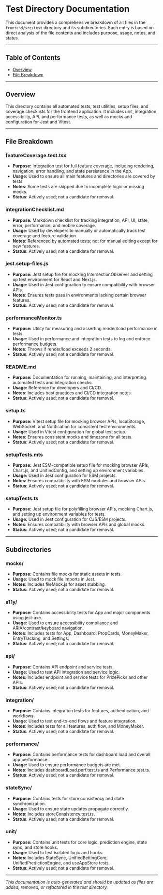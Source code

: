 # Test Directory Documentation

This document provides a comprehensive breakdown of all files in the `frontend/src/test` directory and its subdirectories. Each entry is based on direct analysis of the file contents and includes purpose, usage, notes, and status.

---

## Table of Contents

- [Overview](#overview)
- [File Breakdown](#file-breakdown)

---

## Overview

This directory contains all automated tests, test utilities, setup files, and coverage checklists for the frontend application. It includes unit, integration, accessibility, API, and performance tests, as well as mocks and configuration for Jest and Vitest.

---

## File Breakdown

### featureCoverage.test.tsx

- **Purpose:** Integration test for full feature coverage, including rendering, navigation, error handling, and state persistence in the App.
- **Usage:** Used to ensure all main features and directories are covered by tests.
- **Notes:** Some tests are skipped due to incomplete logic or missing mocks.
- **Status:** Actively used; not a candidate for removal.

### integrationChecklist.md

- **Purpose:** Markdown checklist for tracking integration, API, UI, state, error, performance, and mobile coverage.
- **Usage:** Used by developers to manually or automatically track test coverage and feature validation.
- **Notes:** Referenced by automated tests; not for manual editing except for new features.
- **Status:** Actively used; not a candidate for removal.

### jest.setup-files.js

- **Purpose:** Jest setup file for mocking IntersectionObserver and setting up test environment for React and Next.js.
- **Usage:** Used in Jest configuration to ensure compatibility with browser APIs.
- **Notes:** Ensures tests pass in environments lacking certain browser features.
- **Status:** Actively used; not a candidate for removal.

### performanceMonitor.ts

- **Purpose:** Utility for measuring and asserting render/load performance in tests.
- **Usage:** Used in performance and integration tests to log and enforce performance budgets.
- **Notes:** Throws if render/load exceeds 2 seconds.
- **Status:** Actively used; not a candidate for removal.

### README.md

- **Purpose:** Documentation for running, maintaining, and interpreting automated tests and integration checks.
- **Usage:** Reference for developers and CI/CD.
- **Notes:** Includes best practices and CI/CD integration notes.
- **Status:** Actively used; not a candidate for removal.

### setup.ts

- **Purpose:** Vitest setup file for mocking browser APIs, localStorage, WebSocket, and Notification for consistent test environments.
- **Usage:** Used in Vitest configuration for global test setup.
- **Notes:** Ensures consistent mocks and timezone for all tests.
- **Status:** Actively used; not a candidate for removal.

### setupTests.mts

- **Purpose:** Jest ESM-compatible setup file for mocking browser APIs, Chart.js, and UnifiedConfig, and setting up environment variables.
- **Usage:** Used in Jest configuration for ESM projects.
- **Notes:** Ensures compatibility with ESM modules and browser APIs.
- **Status:** Actively used; not a candidate for removal.

### setupTests.ts

- **Purpose:** Jest setup file for polyfilling browser APIs, mocking Chart.js, and setting up environment variables for tests.
- **Usage:** Used in Jest configuration for CJS/ESM projects.
- **Notes:** Ensures compatibility with browser APIs and global mocks.
- **Status:** Actively used; not a candidate for removal.

---

## Subdirectories

### **mocks**/

- **Purpose:** Contains file mocks for static assets in tests.
- **Usage:** Used to mock file imports in Jest.
- **Notes:** Includes fileMock.js for asset stubbing.
- **Status:** Actively used; not a candidate for removal.

### a11y/

- **Purpose:** Contains accessibility tests for App and major components using jest-axe.
- **Usage:** Used to ensure accessibility compliance and ARIA/contrast/keyboard navigation.
- **Notes:** Includes tests for App, Dashboard, PropCards, MoneyMaker, EntryTracking, and Settings.
- **Status:** Actively used; not a candidate for removal.

### api/

- **Purpose:** Contains API endpoint and service tests.
- **Usage:** Used to test API integration and service logic.
- **Notes:** Includes endpoint and service tests for PrizePicks and other APIs.
- **Status:** Actively used; not a candidate for removal.

### integration/

- **Purpose:** Contains integration tests for features, authentication, and workflows.
- **Usage:** Used to test end-to-end flows and feature integration.
- **Notes:** Includes tests for all features, auth flow, and MoneyMaker.
- **Status:** Actively used; not a candidate for removal.

### performance/

- **Purpose:** Contains performance tests for dashboard load and overall app performance.
- **Usage:** Used to ensure performance budgets are met.
- **Notes:** Includes dashboardLoad.perf.test.ts and Performance.test.ts.
- **Status:** Actively used; not a candidate for removal.

### stateSync/

- **Purpose:** Contains tests for store consistency and state synchronization.
- **Usage:** Used to ensure state updates propagate correctly.
- **Notes:** Includes storeConsistency.test.ts.
- **Status:** Actively used; not a candidate for removal.

### unit/

- **Purpose:** Contains unit tests for core logic, prediction engine, state sync, and store hooks.
- **Usage:** Used to test isolated logic and hooks.
- **Notes:** Includes StateSync, UnifiedBettingCore, UnifiedPredictionEngine, and useAppStore tests.
- **Status:** Actively used; not a candidate for removal.

---

_This documentation is auto-generated and should be updated as files are added, removed, or refactored in the test directory._
